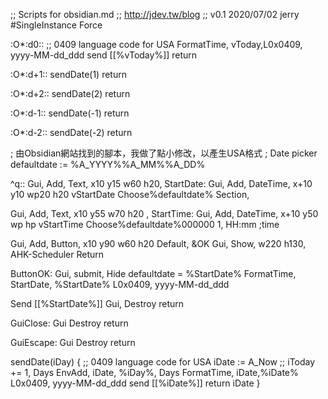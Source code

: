 ;; Scripts for obsidian.md
;; http://jdev.tw/blog
;; v0.1 2020/07/02 jerry
#SingleInstance Force

:O*:d0::
  ;; 0409 language code for USA
  FormatTime, vToday,L0x0409, yyyy-MM-dd_ddd
  send [[%vToday%]]
  return
  
:O*:d+1::
  sendDate(1)
  return

:O*:d+2::
  sendDate(2)
  return

:O*:d-1::
  sendDate(-1)
  return

:O*:d-2::
  sendDate(-2)
  return

; 由Obsidian網站找到的腳本，我做了點小修改，以產生USA格式
; Date picker
defaultdate := %A_YYYY%%A_MM%%A_DD%

^q::
  Gui, Add, Text, x10 y15 w60 h20, StartDate:
  Gui, Add, DateTime, x+10 y10 wp20 h20 vStartDate Choose%defaultdate% Section,

  Gui, Add, Text, x10 y55 w70 h20 , StartTime:
  Gui, Add, DateTime, x+10 y50 wp hp vStartTime Choose%defaultdate%000000 1, HH:mm ;time

  Gui, Add, Button, x10 y90 w60 h20 Default, &OK
  Gui, Show, w220 h130, AHK-Scheduler
  Return


ButtonOK:
  Gui, submit, Hide
  defaultdate = %StartDate%
  FormatTime, StartDate, %StartDate% L0x0409, yyyy-MM-dd_ddd

  Send [[%StartDate%]]
  Gui, Destroy
  return

GuiClose:
  Gui Destroy
  return

GuiEscape:
  Gui Destroy
  return

sendDate(iDay) {
  ;; 0409 language code for USA
  iDate := A_Now
  ;; iToday += 1, Days
  EnvAdd, iDate, %iDay%, Days
  FormatTime, iDate,%iDate% L0x0409, yyyy-MM-dd_ddd
  send [[%iDate%]]
  return iDate
}